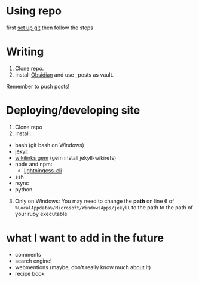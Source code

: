 # Using repo
first [set up git](https://www.theodinproject.com/lessons/foundations-setting-up-git) then follow the steps

# Writing
1. Clone repo.
2. Install [Obsidian](https://obsidian.md/) and use _posts as vault.

Remember to push posts!

# Deploying/developing site
1. Clone repo
2. Install:
* bash (git bash on Windows)
* [jekyll](https://jekyllrb.com/docs/installation/)
* [wikilinks gem](https://github.com/wikibonsai/jekyll-wikirefs) (gem install jekyll-wikirefs)
* node and npm:
    * [lightningcss-cli](https://lightningcss.dev/docs.html)
* ssh
* rsync
* python
3. Only on Windows:
You may need to change the **path** on line 6 of `%LocalAppdata%/Microsoft/WindowsApps/jekyll` to the path to the path of your ruby executable

# what I want to add in the future
* comments
* search engine!
* webmentions (maybe, don't really know much about it)
* recipe book

